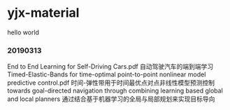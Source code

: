 # yjx-material
hello world

### 20190313
End to End Learning for Self-Driving Cars.pdf  自动驾驶汽车的端到端学习  
Timed-Elastic-Bands for time-optimal point-to-point nonlinear model predictive control.pdf 时间-弹性带用于时间最优点对点非线性模型预测控制  
towards goal-directed navigation through combining learning based global and local planners 通过结合基于机器学习的全局与局部规划来实现目标导向
